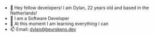 - 👋 Hey fellow developers! I am Dylan, 22 years old and based in the Netherlands!
- 👀 I am a Software Developer
- 🌱 At this moment I am learning everything I can
- 📫 Email: dylan@beurskens.dev

